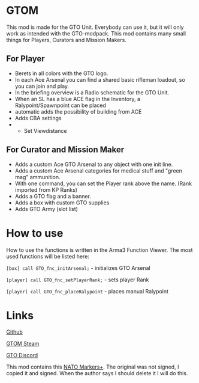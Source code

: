 # GTOM

This mod is made for the GTO Unit. Everybody can use it, but it will only work as intended with the GTO-modpack.
This mod contains many small things for Players, Curators and Mission Makers.


## For Player
- Berets in all colors with the GTO logo.
- In each Ace Arsenal you can find a shared basic rifleman loadout, so you can join and play.
- In the briefing overview is a Radio schematic for the GTO Unit.
- When an SL has a blue ACE flag in the Inventory, a Ralypoint/Spawnpoint can be placed
- automatic adds the possibility of building from ACE
- Adds CBA settings
- - Set Viewdistance

## For Curator and Mission Maker
- Adds a custom Ace GTO Arsenal to any object with one init line.
- Adds a custom Ace Arsenal categories for medical stuff and "green mag" ammunition.
- With one command, you can set the Player rank above the name. (Rank imported from KP Ranks)
- Adds a GTO flag and a banner.
- Adds a box with custom GTO supplies
- Adds GTO Army (slot list)

# How to use
How to use the functions is written in the Arma3 Function Viewer.
The most used functions will be listed here:

`[box] call GTO_fnc_initArsenal;` - initializes GTO Arsenal

`[player] call GTO_fnc_setPlayerRank;` - sets player Rank

`[player] call GTO_fnc_placeRalypoint` - places manual Ralypoint


# Links
[Github](https://github.com/MHWcreations/GTOM)

[GTOM Steam](https://steamcommunity.com/sharedfiles/filedetails/?id=2846987310)

[GTO Discord](https://discord.gg/gCqkPWHrWj)


This mod contains this [NATO Markers+](https://steamcommunity.com/sharedfiles/filedetails/?id=1340701737).
The original was not signed, I copied it and signed. When the author says I should delete it I will do this.
